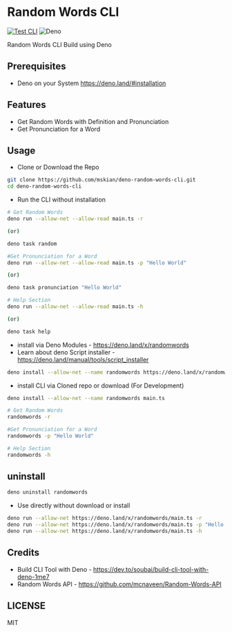 # Random Words CLI

[![Test CLI](https://github.com/mskian/deno-random-words-cli/actions/workflows/test.yml/badge.svg)](https://github.com/mskian/deno-random-words-cli/actions/workflows/test.yml)
![Deno](https://img.shields.io/badge/Deno-464647?style=for-the-badge&logo=deno&logoColor=white)

Random Words CLI Build using Deno

## Prerequisites

- Deno on your System <https://deno.land/#installation>

## Features

- Get Random Words with Definition and Pronunciation
- Get Pronunciation for a Word

## Usage

- Clone or Download the Repo

```sh
git clone https://github.com/mskian/deno-random-words-cli.git
cd deno-random-words-cli
```

- Run the CLI without installation

```sh
# Get Random Words
deno run --allow-net --allow-read main.ts -r

(or)

deno task random

#Get Pronunciation for a Word
deno run --allow-net --allow-read main.ts -p "Hello World"

(or)

deno task pronunciation "Hello World"

# Help Section
deno run --allow-net --allow-read main.ts -h

(or)

deno task help
```

- install via Deno Modules - <https://deno.land/x/randomwords>
- Learn about deno Script installer - <https://deno.land/manual/tools/script_installer>

```sh
deno install --allow-net --name randomwords https://deno.land/x/randomwords/main.ts
```

- install CLI via Cloned repo or download (For Development)

```sh
deno install --allow-net --name randomwords main.ts
```

```sh
# Get Random Words
randomwords -r

#Get Pronunciation for a Word
randomwords -p "Hello World"

# Help Section
randomwords -h
```

## uninstall

```sh
deno uninstall randomwords
```

- Use directly without download or install

```sh
deno run --allow-net https://deno.land/x/randomwords/main.ts -r
deno run --allow-net https://deno.land/x/randomwords/main.ts -p "Hello World"
deno run --allow-net https://deno.land/x/randomwords/main.ts -h
```

## Credits

- Build CLI Tool with Deno -
  <https://dev.to/soubai/build-cli-tool-with-deno-1me7>
- Random Words API - <https://github.com/mcnaveen/Random-Words-API>

## LICENSE

MIT
